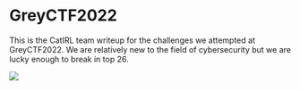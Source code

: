 # GreyCTF2022

This is the CatIRL team writeup for the challenges we attempted at GreyCTF2022. 
We are relatively new to the field of cybersecurity but we are lucky enough to break in top 26.

<img src="https://i.imgur.com/HDAisRu.png">
